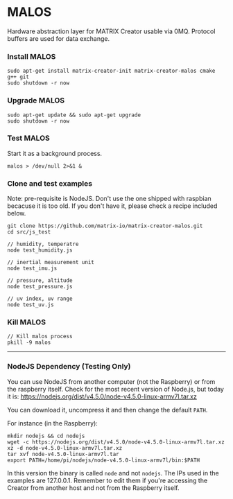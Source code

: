 # MALOS

Hardware abstraction layer for MATRIX Creator usable via 0MQ. Protocol buffers are used for data exchange.

### Install MALOS
```
sudo apt-get install matrix-creator-init matrix-creator-malos cmake g++ git
sudo shutdown -r now
```

### Upgrade MALOS
```
sudo apt-get update && sudo apt-get upgrade
sudo shutdown -r now
```

### Test MALOS
Start it as a background process.
```
malos > /dev/null 2>&1 &
```

### Clone and test examples
Note: pre-requisite is NodeJS. Don't use the one shipped with raspbian becacuse it is too old. If you don't have it, please check a recipe included below.
```
git clone https://github.com/matrix-io/matrix-creator-malos.git
cd src/js_test

// humidity, temperatre
node test_humidity.js 

// inertial measurement unit
node test_imu.js 

// pressure, altitude
node test_pressure.js 

// uv index, uv range
node test_uv.js
```

### Kill MALOS
```
// Kill malos process
pkill -9 malos
```

-------------------------

### NodeJS Dependency (Testing Only)

You can use NodeJS from another computer (not the Raspberry) or from the raspberry itself.
Check for the most recent version of Node.js, but today it is: https://nodejs.org/dist/v4.5.0/node-v4.5.0-linux-armv7l.tar.xz

You can download it, uncompress it and then change the default `PATH`.

For instance (in the Raspberry):

    mkdir nodejs && cd nodejs
    wget -c https://nodejs.org/dist/v4.5.0/node-v4.5.0-linux-armv7l.tar.xz
    xz -d node-v4.5.0-linux-armv7l.tar.xz
    tar xvf node-v4.5.0-linux-armv7l.tar
    export PATH=/home/pi/nodejs/node-v4.5.0-linux-armv7l/bin:$PATH

In this version the binary is called `node` and not `nodejs`. The IPs used in the examples are 127.0.0.1. Remember to edit them if you're accessing the Creator from another host and not from the Raspberry itself.
